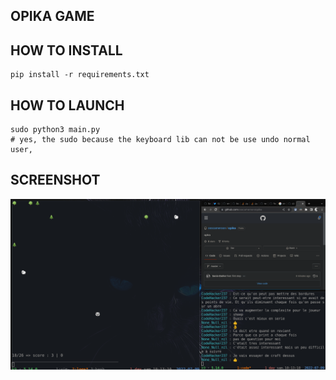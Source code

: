 ## OPIKA GAME

## HOW TO INSTALL

```
pip install -r requirements.txt
```

## HOW TO LAUNCH

```
sudo python3 main.py
# yes, the sudo because the keyboard lib can not be use undo normal user,
```

## SCREENSHOT

![screenshot](./screenshot.png)
